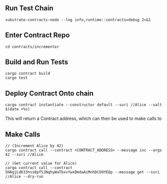 
## Run Test Chain
```
substrate-contracts-node --log info,runtime::contracts=debug 2>&1
```

## Enter Contract Repo
```
cd contracts/incrementer
```

## Build and Run Tests
```
cargo contract build
cargo test
```

## Deploy Contract Onto chain
```
cargo contract instantiate --constructor default --suri //Alice --salt $(date +%s)
```

This will return a Contract address, which can then be used to make calls to

## Make Calls 
```
// (Increment Alice by 42)
cargo contract call --contract <CONTRACT_ADDRESS> --message inc --args 42 --suri //Alice

// (Get current value for Alice)
cargo contract call --contract 5HAqjLd633nss8pfSJNqhyWaTbxvYwxDmdaAiMnhDCb9YE8p --message get --suri //Alice --dry-run
```



